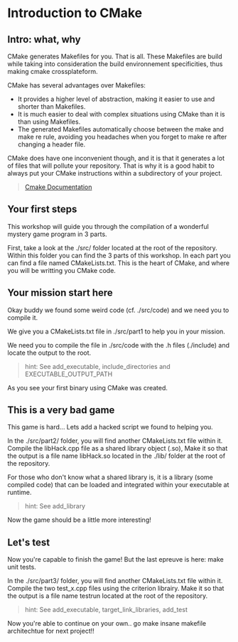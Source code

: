 # Introduction to CMake

## Intro: what, why

CMake generates Makefiles for you. That is all. These Makefiles are build while
taking into consideration the build environnement specificities, thus making
cmake crossplateform.

CMake has several advantages over Makefiles:
 - It provides a higher level of abstraction, making it easier to use and shorter
than Makefiles.
 - It is much easier to deal with complex situations using CMake than it is than
using Makefiles.
 - The generated Makefiles automatically choose between the make and make re rule,
avoiding you headaches when you forget to make re after changing a header file.

CMake does have one inconvenient though, and it is that it generates a lot of files
that will pollute your repository. That is why it is a good habit to always put
your CMake instructions within a subdirectory of your project.

> [Cmake Documentation](https://cmake.org/cmake/help/latest/guide/tutorial/A%20Basic%20Starting%20Point.html)

## Your first steps

This workshop will guide you through the compilation of a wonderful mystery game
program in 3 parts.

First, take a look at the ./src/ folder located at the root of the repository.
Within this folder you can find the 3 parts of this workshop.
In each part you can find a file named CMakeLists.txt. This is the heart of CMake, and where you will be writting you CMake code.


## Your mission start here
Okay buddy we found some weird code (cf. ./src/code) and we need you to compile it.

We give you a CMakeLists.txt file in ./src/part1 to help you in your mission.

We need you to compile the file in ./src/code with the .h files (./include) and locate the output to the root.

> hint: See add_executable, include_directories and EXECUTABLE_OUTPUT_PATH

As you see your first binary using CMake was created.


## This is a very bad game

This game is hard... Lets add a hacked script we found to helping you.

In the ./src/part2/ folder, you will find another CMakeLists.txt file within it. Compile the libHack.cpp file as a shared library object (.so),
Make it so that the output is a file name libHack.so located in the ./lib/
folder at the root of the repository.

For those who don't know what a shared library is, it is a library (some compiled code) that can be loaded and integrated within your executable at runtime.

> hint: See add_library

Now the game should be a little more interesting!

## Let's test

Now you're capable to finish the game! But the last epreuve is here: make unit tests.

In the ./src/part3/ folder, you will find another CMakeLists.txt file within it. Compile the two test_x.cpp files using the criterion librairy. Make it so that the output is a file name testrun located at the root of the repository.

> hint: See add_executable, target_link_libraries, add_test

Now you're able to continue on your own.. go make insane makefile architechtue for next project!!
